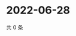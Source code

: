 # 2022-06-28

共 0 条

<!-- BEGIN WEIBO -->
<!-- 最后更新时间 Tue Jun 28 2022 17:15:37 GMT+0800 (China Standard Time) -->

<!-- END WEIBO -->
